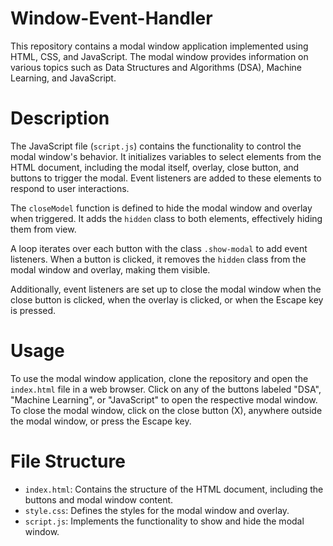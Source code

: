 # Window-Event-Handler

This repository contains a modal window application implemented using HTML, CSS, and JavaScript. The modal window provides information on various topics such as Data Structures and Algorithms (DSA), Machine Learning, and JavaScript.

# Description

The JavaScript file (`script.js`) contains the functionality to control the modal window's behavior. It initializes variables to select elements from the HTML document, including the modal itself, overlay, close button, and buttons to trigger the modal. Event listeners are added to these elements to respond to user interactions.

The `closeModel` function is defined to hide the modal window and overlay when triggered. It adds the `hidden` class to both elements, effectively hiding them from view.

A loop iterates over each button with the class `.show-modal` to add event listeners. When a button is clicked, it removes the `hidden` class from the modal window and overlay, making them visible.

Additionally, event listeners are set up to close the modal window when the close button is clicked, when the overlay is clicked, or when the Escape key is pressed.

# Usage

To use the modal window application, clone the repository and open the `index.html` file in a web browser. Click on any of the buttons labeled "DSA", "Machine Learning", or "JavaScript" to open the respective modal window. To close the modal window, click on the close button (X), anywhere outside the modal window, or press the Escape key.

# File Structure

- `index.html`: Contains the structure of the HTML document, including the buttons and modal window content.
- `style.css`: Defines the styles for the modal window and overlay.
- `script.js`: Implements the functionality to show and hide the modal window.
